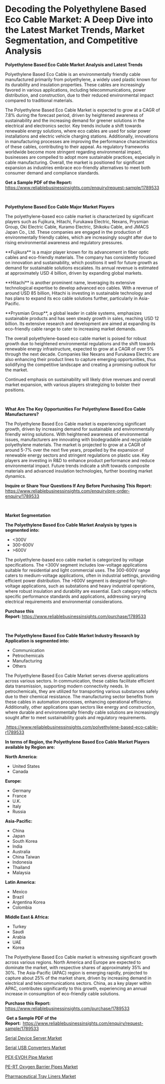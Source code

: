 <p><h1>Decoding the Polyethylene Based Eco Cable Market: A Deep Dive into the Latest Market Trends, Market Segmentation, and Competitive Analysis</h1></p><p><strong>Polyethylene Based Eco Cable Market Analysis and Latest Trends</strong></p>
<p><p>Polyethylene Based Eco Cable is an environmentally friendly cable manufactured primarily from polyethylene, a widely used plastic known for its durability and insulation properties. These cables are increasingly favored in various applications, including telecommunications, power distribution, and construction, due to their reduced environmental impact compared to traditional materials. </p><p>The Polyethylene Based Eco Cable Market is expected to grow at a CAGR of 7.8% during the forecast period, driven by heightened awareness of sustainability and the increasing demand for greener solutions in the electrical and electronics sector. Key trends include a shift towards renewable energy solutions, where eco cables are used for solar power installations and electric vehicle charging stations. Additionally, innovations in manufacturing processes are improving the performance characteristics of these cables, contributing to their appeal. As regulatory frameworks worldwide become more stringent regarding environmental impact, businesses are compelled to adopt more sustainable practices, especially in cable manufacturing. Overall, the market is positioned for significant expansion as industries embrace eco-friendly alternatives to meet both consumer demand and compliance standards.</p></p>
<p><strong>Get a Sample PDF of the Report:&nbsp;</strong> <a href="https://www.reliablebusinessinsights.com/enquiry/request-sample/1789533?utm_campaign=1094&utm_medium=2&utm_source=Github&utm_content=ia&utm_term=13102024&utm_id=polyethylene-based-eco-cable">https://www.reliablebusinessinsights.com/enquiry/request-sample/1789533</a></p>
<p>&nbsp;</p>
<p><strong>Polyethylene Based Eco Cable Major Market Players</strong></p>
<p><p>The polyethylene-based eco cable market is characterized by significant players such as Fujikura, Hitachi, Furukawa Electric, Nexans, Prysmian Group, Oki Electric Cable, Kuramo Electric, Shikoku Cable, and JMACS Japan Co., Ltd. These companies are engaged in the production of environmentally friendly cables, which are increasingly sought after due to rising environmental awareness and regulatory pressures.</p><p>**Fujikura** is a major player known for its advancement in fiber optic cables and eco-friendly materials. The company has consistently focused on innovation and sustainability, which positions it well for future growth as demand for sustainable solutions escalates. Its annual revenue is estimated at approximately USD 4 billion, driven by expanding global markets.</p><p>**Hitachi** is another prominent name, leveraging its extensive technological expertise to develop advanced eco cables. With a revenue of around USD 85 billion, Hitachi is investing in sustainable technology and has plans to expand its eco cable solutions further, particularly in Asia-Pacific.</p><p>**Prysmian Group**, a global leader in cable systems, emphasizes sustainable products and has seen steady growth in sales, reaching USD 12 billion. Its extensive research and development are aimed at expanding its eco-friendly cable range to cater to increasing market demands.</p><p>The overall polyethylene-based eco cable market is poised for robust growth due to heightened environmental regulations and the shift towards renewable energy infrastructure, expected to grow at a CAGR of over 5% through the next decade. Companies like Nexans and Furukawa Electric are also enhancing their product lines to capture emerging opportunities, thus solidifying the competitive landscape and creating a promising outlook for the market. </p><p>Continued emphasis on sustainability will likely drive revenues and overall market expansion, with various players strategizing to bolster their positions.</p></p>
<p>&nbsp;</p>
<p><strong>What Are The Key Opportunities For Polyethylene Based Eco Cable Manufacturers?</strong></p>
<p><p>The Polyethylene Based Eco Cable market is experiencing significant growth, driven by increasing demand for sustainable and environmentally friendly wiring solutions. With heightened awareness of environmental issues, manufacturers are innovating with biodegradable and recyclable polyethylene materials. The market is projected to grow at a CAGR of around 5-7% over the next five years, propelled by the expansion of renewable energy sectors and stringent regulations on plastic use. Key players are investing in R&D to enhance product performance and reduce environmental impact. Future trends indicate a shift towards composite materials and advanced insulation technologies, further boosting market dynamics.</p></p>
<p><strong>Inquire or Share Your Questions If Any Before Purchasing This Report:</strong> <a href="https://www.reliablebusinessinsights.com/enquiry/pre-order-enquiry/1789533?utm_campaign=1094&utm_medium=2&utm_source=Github&utm_content=ia&utm_term=13102024&utm_id=polyethylene-based-eco-cable">https://www.reliablebusinessinsights.com/enquiry/pre-order-enquiry/1789533</a></p>
<p>&nbsp;</p>
<p><strong>Market Segmentation</strong></p>
<p><strong>The Polyethylene Based Eco Cable Market Analysis by types is segmented into:</strong></p>
<p><ul><li><300V</li><li>300-600V</li><li>>600V</li></ul></p>
<p><p>The polyethylene-based eco cable market is categorized by voltage specifications. The <300V segment includes low-voltage applications suitable for residential and light commercial uses. The 300-600V range caters to medium-voltage applications, often in industrial settings, providing efficient power distribution. The >600V segment is designed for high-voltage applications, such as substations and heavy industrial operations, where robust insulation and durability are essential. Each category reflects specific performance standards and applications, addressing varying electrical requirements and environmental considerations.</p></p>
<p><strong>Purchase this Report:&nbsp;</strong><a href="https://www.reliablebusinessinsights.com/purchase/1789533?utm_campaign=1094&utm_medium=2&utm_source=Github&utm_content=ia&utm_term=13102024&utm_id=polyethylene-based-eco-cable">https://www.reliablebusinessinsights.com/purchase/1789533</a></p>
<p>&nbsp;</p>
<p><strong>The Polyethylene Based Eco Cable Market Industry Research by Application is segmented into:</strong></p>
<p><ul><li>Communication</li><li>Petrochemicals</li><li>Manufacturing</li><li>Others</li></ul></p>
<p><p>The Polyethylene Based Eco Cable Market serves diverse applications across various sectors. In communication, these cables facilitate efficient data transmission, supporting modern connectivity needs. In petrochemicals, they are utilized for transporting various substances safely due to their chemical resistance. The manufacturing sector benefits from these cables in automation processes, enhancing operational efficiency. Additionally, other applications span sectors like energy and construction, where durable and environmentally friendly cable solutions are increasingly sought after to meet sustainability goals and regulatory requirements.</p></p>
<p><a href="https://www.reliablebusinessinsights.com/polyethylene-based-eco-cable-r1789533?utm_campaign=1094&utm_medium=2&utm_source=Github&utm_content=ia&utm_term=13102024&utm_id=polyethylene-based-eco-cable">&nbsp;https://www.reliablebusinessinsights.com/polyethylene-based-eco-cable-r1789533</a></p>
<p><strong>In terms of Region, the Polyethylene Based Eco Cable Market Players available by Region are:</strong></p>
<p>
    <p> <strong> North America: </strong>
        <ul>
            <li>United States</li>
            <li>Canada</li>
        </ul>
        </p> 
    <p> <strong> Europe: </strong>
        <ul>
            <li>Germany</li>
            <li>France</li>
            <li>U.K.</li>
            <li>Italy</li>
            <li>Russia</li>
        </ul>
        </p> 
    <p> <strong> Asia-Pacific: </strong>
        <ul>
            <li>China</li>
            <li>Japan</li>
            <li>South Korea</li>
            <li>India</li>
            <li>Australia</li>
            <li>China Taiwan</li>
            <li>Indonesia</li>
            <li>Thailand</li>
            <li>Malaysia</li>
        </ul>
        </p> 
    <p> <strong> Latin America: </strong>
        <ul>
            <li>Mexico</li>
            <li>Brazil</li>
            <li>Argentina Korea</li>
            <li>Colombia</li>
        </ul>
        </p> 
    <p> <strong> Middle East & Africa: </strong>
        <ul>
            <li>Turkey</li>
            <li>Saudi</li>
            <li>Arabia</li>
            <li>UAE</li>
            <li>Korea</li>
        </ul>
    </p>
    </p>
<p><p>The Polyethylene Based Eco Cable market is witnessing significant growth across various regions. North America and Europe are expected to dominate the market, with respective shares of approximately 35% and 30%. The Asia-Pacific (APAC) region is emerging rapidly, projected to capture about 25% of the market share, driven by increasing demand in electrical and telecommunications sectors. China, as a key player within APAC, contributes significantly to this growth, experiencing an annual increase in consumption of eco-friendly cable solutions.</p></p>
<p><strong>Purchase this Report: </strong><a href="https://www.reliablebusinessinsights.com/purchase/1789533?utm_campaign=1094&utm_medium=2&utm_source=Github&utm_content=ia&utm_term=13102024&utm_id=polyethylene-based-eco-cable">https://www.reliablebusinessinsights.com/purchase/1789533</a></p>
<p>&nbsp;<strong>Get a Sample PDF of the Report:&nbsp;&nbsp;</strong><a href="https://www.reliablebusinessinsights.com/enquiry/request-sample/1789533?utm_campaign=1094&utm_medium=2&utm_source=Github&utm_content=ia&utm_term=13102024&utm_id=polyethylene-based-eco-cable">https://www.reliablebusinessinsights.com/enquiry/request-sample/1789533</a></p>
<p><strong></strong></p>
<p><p><a href="https://issuu.com/reportprime-2/docs/serial-device-server-market-size-20_8a6f463d857100?utm_campaign=1094&utm_medium=2&utm_source=Github&utm_content=ia&utm_term=13102024&utm_id=polyethylene-based-eco-cable">Serial Device Server Market</a></p><p><a href="https://issuu.com/reportprime-2/docs/serial-usb-converters-market-size-2_aba2d8d6fcac3c?utm_campaign=1094&utm_medium=2&utm_source=Github&utm_content=ia&utm_term=13102024&utm_id=polyethylene-based-eco-cable">Serial USB Converters Market</a></p><p><a href="https://github.com/NathanColeman327/Market-Research-Report-List-1/blob/main/pex-evoh-pipe-market.md?utm_campaign=1094&utm_medium=2&utm_source=Github&utm_content=ia&utm_term=13102024&utm_id=polyethylene-based-eco-cable">PEX-EVOH Pipe Market</a></p><p><a href="https://github.com/RuthLucas64/Market-Research-Report-List-1/blob/main/pe-rt-oxygen-barrier-pipes-market.md?utm_campaign=1094&utm_medium=2&utm_source=Github&utm_content=ia&utm_term=13102024&utm_id=polyethylene-based-eco-cable">PE-RT Oxygen Barrier Pipes Market</a></p><p><a href="https://www.linkedin.com/pulse/investment-opportunities-pharmaceutical-tray-liners-sector-wvnre?utm_campaign=1094&utm_medium=2&utm_source=Github&utm_content=ia&utm_term=13102024&utm_id=polyethylene-based-eco-cable">Pharmaceutical Tray Liners Market</a></p></p>